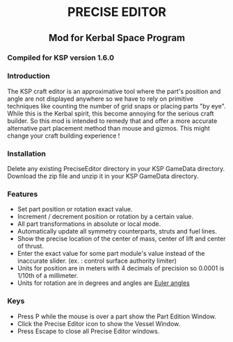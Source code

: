 <h1 style="text-align: center;">PRECISE EDITOR</h1>
<h2 style="text-align: center;">Mod for Kerbal Space Program</h2>

### Compiled for KSP version 1.6.0

### Introduction
The KSP craft editor is an approximative tool where the part's position and angle are not displayed anywhere so we have to rely on primitive techniques like counting the number of grid snaps or placing parts "by eye". While this is the Kerbal spirit, this become annoying for the serious craft builder. So this mod is intended to remedy that and offer a more accurate alternative part placement method than mouse and gizmos. This might change your craft building experience !

### Installation
Delete any existing PreciseEditor directory in your KSP GameData directory.
Download the zip file and unzip it in your KSP GameData directory.

### Features
- Set part position or rotation exact value.
- Increment / decrement position or rotation by a certain value.
- All part transformations in absolute or local mode.
- Automatically update all symmetry counterparts, struts and fuel lines.
- Show the precise location of the center of mass, center of lift and center of thrust.
- Enter the exact value for some part module's value instead of the inaccurate slider. (ex. : control surface authority limiter)
- Units for position are in meters with 4 decimals of precision so 0.0001 is 1/10th of a millimeter.
- Units for rotation are in degrees and angles are [Euler angles](https://en.wikipedia.org/wiki/Euler_angles)

### Keys
- Press P while the mouse is over a part show the Part Edition Window.
- Click the Precise Editor icon to show the Vessel Window.
- Press Escape to close all Precise Editor windows.